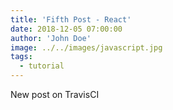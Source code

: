 ```yaml
---
title: 'Fifth Post - React'
date: 2018-12-05 07:00:00
author: 'John Doe'
image: ../../images/javascript.jpg
tags:
  - tutorial
---
```


New post on TravisCI
